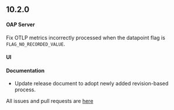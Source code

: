 ## 10.2.0

#### OAP Server

Fix OTLP metrics incorrectly processed when the datapoint flag is `FLAG_NO_RECORDED_VALUE`.


#### UI


#### Documentation
* Update release document to adopt newly added revision-based process.

All issues and pull requests are [here](https://github.com/apache/skywalking/milestone/224?closed=1)
